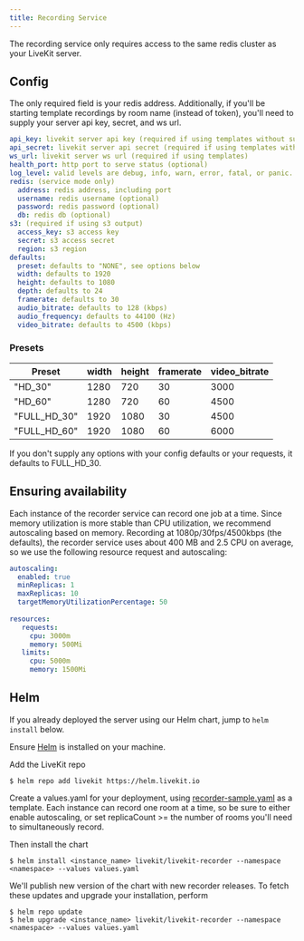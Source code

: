 ```yaml
---
title: Recording Service
---
```


The recording service only requires access to the same redis cluster as your LiveKit server.

## Config

The only required field is your redis address.
Additionally, if you'll be starting template recordings by room name (instead of token), you'll need to supply your server api key, secret, and ws url.

```yaml
api_key: livekit server api key (required if using templates without supplying tokens)
api_secret: livekit server api secret (required if using templates without supplying tokens)
ws_url: livekit server ws url (required if using templates)
health_port: http port to serve status (optional)
log_level: valid levels are debug, info, warn, error, fatal, or panic. Defaults to debug
redis: (service mode only)
  address: redis address, including port
  username: redis username (optional)
  password: redis password (optional)
  db: redis db (optional)
s3: (required if using s3 output)
  access_key: s3 access key
  secret: s3 access secret
  region: s3 region
defaults:
  preset: defaults to "NONE", see options below
  width: defaults to 1920
  height: defaults to 1080
  depth: defaults to 24
  framerate: defaults to 30
  audio_bitrate: defaults to 128 (kbps)
  audio_frequency: defaults to 44100 (Hz)
  video_bitrate: defaults to 4500 (kbps)
```

### Presets

| Preset       | width | height | framerate | video_bitrate |
|---           |---    |---     |---        |---            |
| "HD_30"      | 1280  | 720    | 30        | 3000          |
| "HD_60"      | 1280  | 720    | 60        | 4500          |
| "FULL_HD_30" | 1920  | 1080   | 30        | 4500          |
| "FULL_HD_60" | 1920  | 1080   | 60        | 6000          |

If you don't supply any options with your config defaults or your requests, it defaults to FULL_HD_30.

## Ensuring availability

Each instance of the recorder service can record one job at a time. Since memory utilization is more stable than CPU 
utilization, we recommend autoscaling based on memory. Recording at 1080p/30fps/4500kbps (the defaults), the recorder 
service uses about 400 MB and 2.5 CPU on average, so we use the following resource request and autoscaling:

```yaml
autoscaling:
  enabled: true
  minReplicas: 1
  maxReplicas: 10
  targetMemoryUtilizationPercentage: 50
  
resources:
   requests:
     cpu: 3000m
     memory: 500Mi
   limits:
     cpu: 5000m
     memory: 1500Mi
```

## Helm

If you already deployed the server using our Helm chart, jump to `helm install` below.

Ensure [Helm](https://helm.sh/docs/intro/install/) is installed on your machine.

Add the LiveKit repo

```shell
$ helm repo add livekit https://helm.livekit.io
```

Create a values.yaml for your deployment, using [recorder-sample.yaml](https://github.com/livekit/livekit-helm/blob/master/recorder-sample.yaml) as a template.
Each instance can record one room at a time, so be sure to either enable autoscaling, or set replicaCount >= the number of rooms you'll need to simultaneously record.

Then install the chart

```shell
$ helm install <instance_name> livekit/livekit-recorder --namespace <namespace> --values values.yaml
```

We'll publish new version of the chart with new recorder releases. To fetch these updates and upgrade your installation, perform

```shell
$ helm repo update
$ helm upgrade <instance_name> livekit/livekit-recorder --namespace <namespace> --values values.yaml
```
